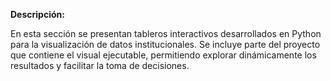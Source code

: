 **Descripción:**

En esta sección se presentan tableros interactivos desarrollados en Python para la visualización de datos institucionales. Se incluye parte del proyecto que contiene el visual ejecutable, permitiendo explorar dinámicamente los resultados y facilitar la toma de decisiones.


